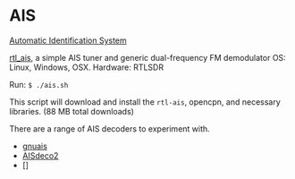 # AIS

[Automatic Identification System](https://en.wikipedia.org/wiki/Automatic_identification_system)

[rtl_ais](https://github.com/dgiardini/rtl-ais), a simple AIS tuner and generic dual-frequency FM demodulator
OS: Linux, Windows, OSX.
Hardware: RTLSDR

Run:
`$ ./ais.sh`

This script will download and install the `rtl-ais`, opencpn, and necessary libraries. (88 MB total downloads)

There are a range of AIS decoders to experiment with.
 - [gnuais](http://gnuais.sourceforge.net/)
 - [AISdeco2](http://xdeco.org/)
 - []
